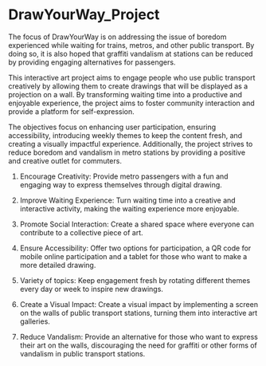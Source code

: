 # DrawYourWay_Project
The focus of DrawYourWay is on addressing the issue of boredom experienced while waiting for trains, metros, and other public transport. By doing so, it is also hoped that graffiti vandalism at stations can be reduced by providing engaging alternatives for passengers.

This interactive art project aims to engage people who use public transport creatively by allowing them to create drawings that will be displayed as a projection on a wall. By transforming waiting time into a productive and enjoyable experience, the project aims to foster community interaction and provide a platform for self-expression.

The objectives focus on enhancing user participation, ensuring accessibility, introducing weekly themes to keep the content fresh, and creating a visually impactful experience. Additionally, the project strives to reduce boredom and vandalism in metro stations by providing a positive and creative outlet for commuters.

1. Encourage Creativity: Provide metro passengers with a fun and engaging way to express themselves through digital drawing.

2. Improve Waiting Experience: Turn waiting time into a creative and interactive activity, making the waiting experience more enjoyable.

3. Promote Social Interaction: Create a shared space where everyone can contribute to a collective piece of art.

4. Ensure Accessibility: Offer two options for participation, a QR code for mobile online participation and a tablet for those who want to make a more detailed drawing.

5. Variety of topics: Keep engagement fresh by rotating different themes every day or week to inspire new drawings.

6. Create a Visual Impact: Create a visual impact by implementing a screen on the walls of public transport stations, turning them into interactive art galleries.

7. Reduce Vandalism: Provide an alternative for those who want to express their art on the walls, discouraging the need for graffiti or other forms of vandalism in public transport stations.

